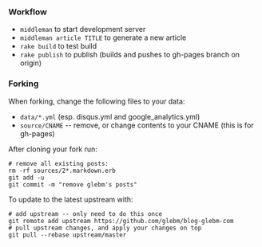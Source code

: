 ### Workflow

* `middleman` to start development server
* `middleman article TITLE` to generate a new article
* `rake build` to test build
* `rake publish` to publish (builds and pushes to gh-pages branch on origin)

### Forking

When forking, change the following files to your data:

* `data/*.yml` (esp. disqus.yml and google_analytics.yml)
* `source/CNAME` -- remove, or change contents to your CNAME (this is for gh-pages)

After cloning your fork run:

    # remove all existing posts:
    rm -rf sources/2*.markdown.erb 
    git add -u
    git commit -m "remove glebm's posts"
  
To update to the latest upstream with:
  
    # add upstream -- only need to do this once 
    git remote add upstream https://github.com/glebm/blog-glebm-com
    # pull upstream changes, and apply your changes on top
    git pull --rebase upstream/master
